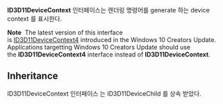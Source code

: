 **ID3D11DeviceContext** 인터페이스는 렌더링 명령어를 generate 하는 device context 를 표시한다.

**Note**  The latest version of this interface is [ID3D11DeviceContext4](https://learn.microsoft.com/en-us/windows/desktop/api/d3d11_3/nn-d3d11_3-id3d11devicecontext4) introduced in the Windows 10 Creators Update. Applications targetting Windows 10 Creators Update should use the **ID3D11DeviceContext4** interface instead of **ID3D11DeviceContext**.

## Inheritance

ID3D11DeviceContext 인터페이스 는 ID3D11DeviceChild 를 상속 받았다. 